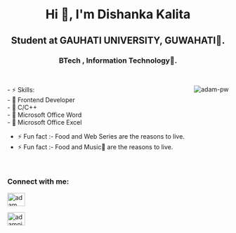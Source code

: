 <h1 align="center">Hi 👋, I'm Dishanka Kalita</h1>
<h2 align="center">Student at GAUHATI UNIVERSITY, GUWAHATI🌟.</h2>
<h3 align="center">BTech , Information Technology🌟.</h3>
<br>
<p><img align="right" src="https://github.com/Adam-pw/Adam-pw/blob/main/animation_500_kxa883sd.gif" alt="adam-pw" /></p>
- ⚡ Skills:
<br>
- 🌱 Frontend Developer
<br>
- 🌱 C/C++
<br>
- 🌱 Microsoft Office Word
<br>
- 🌱 Microsoft Office Excel



- ⚡ Fun fact :- Food and Web Series are the reasons to live.
- ⚡ Fun fact :- Food and Music🎵 are the reasons to live.

<br>

<h3 align="left">Connect with me:</h3>
<p align="left">
  <a href="https://linkedin.com/in/adam pithewan" target="blank"><img align="center"
  <a href="https://www.linkedin.com/in/dishanka-kalita-372084217" target="blank"><img align="center"
      src="https://raw.githubusercontent.com/rahuldkjain/github-profile-readme-generator/master/src/images/icons/Social/linked-in-alt.svg"
      alt="adam pithewan" height="30" width="40" /></a>
  
  

 <a href="https://twitter.com/DishankaKalita?t=wB43_dGNcapZmC7vAODNbg&s=09" target="blank"><img align="center"
      src="https://raw.githubusercontent.com/rahuldkjain/github-profile-readme-generator/master/src/images/icons/Social/twitter.svg"
      alt="adampithewan" height="30" width="40" /></a>
</p>


